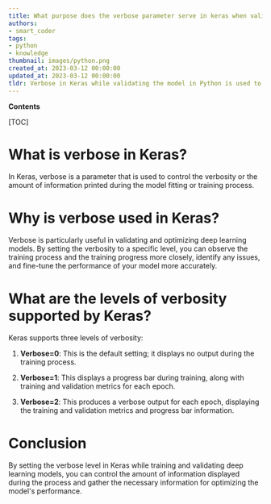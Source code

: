 ```yaml
---
title: What purpose does the verbose parameter serve in keras when validating the model?
authors:
- smart_coder
tags:
- python
- knowledge
thumbnail: images/python.png
created_at: 2023-03-12 00:00:00
updated_at: 2023-03-12 00:00:00
tldr: Verbose in Keras while validating the model in Python is used to display the progress of the model training and validation process.
---
```


**Contents**

[TOC]

# What is verbose in Keras?

In Keras, verbose is a parameter that is used to control the verbosity or the amount of information printed during the model fitting or training process. 

# Why is verbose used in Keras?

Verbose is particularly useful in validating and optimizing deep learning models. By setting the verbosity to a specific level, you can observe the training process and the training progress more closely, identify any issues, and fine-tune the performance of your model more accurately. 

# What are the levels of verbosity supported by Keras?

Keras supports three levels of verbosity:

1. **Verbose=0**: This is the default setting; it displays no output during the training process.

2. **Verbose=1**: This displays a progress bar during training, along with training and validation metrics for each epoch.

3. **Verbose=2**: This produces a verbose output for each epoch, displaying the training and validation metrics and progress bar information.

# Conclusion

By setting the verbose level in Keras while training and validating deep learning models, you can control the amount of information displayed during the process and gather the necessary information for optimizing the model's performance.
